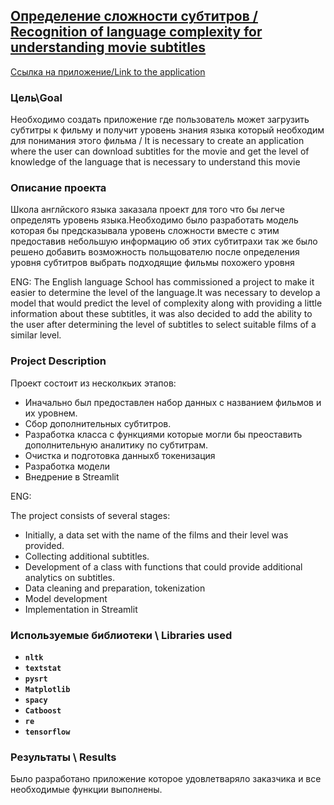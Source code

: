 ## [Определение сложности субтитров / Recognition of language complexity for understanding movie subtitles](https://github.com/Zeroflip64/Subtitles/blob/main/%D0%9C%D0%B0%D1%81%D1%82%D0%B5%D1%80%D1%81%D0%BA%D0%B0%D1%8F_2.ipynb)

[Ссылка на приложение/Link to the application](https://zeroflip64-subtitles-streamlit-sub-n9wsxl.streamlit.app/)

### Цель\Goal
Необходимо создать приложение где пользователь может загрузить субтитры к фильму  и получит уровень знания языка который необходим для понимания этого фильма  / It is necessary to create an application where the user can download subtitles for the movie and get the level of knowledge of the language that is necessary to understand this movie


### Описание проекта
Школа англйского языка заказала проект для того что бы легче определять уровень языка.Необходимо было разработать модель которая бы предсказывала уровень сложности вместе с этим предоставив небольшую информацию об этих субтитрахи так же было решено добавить возможность польщователю после определения уровня субтитров выбрать подходящие фильмы похожего уровня

ENG:
The English language School has commissioned a project to make it easier to determine the level of the language.It was necessary to develop a model that would predict the level of complexity along with providing a little information about these subtitles, it was also decided to add the ability to the user after determining the level of subtitles to select suitable films of a similar level.

### Project Description
Проект состоит из несколкьих этапов:
* Иначально был предоставлен набор данных с названием фильмов и их уровнем.
* Сбор дополнительных субтитров.
* Разработка класса с функциями которые могли бы преоставить дополнительную аналитику по субтитрам.
* Очистка и подготовка данныхб токенизация
* Разработка модели
* Внедрение в Streamlit

ENG: 

The project consists of several stages:
* Initially, a data set with the name of the films and their level was provided.
* Collecting additional subtitles.
* Development of a class with functions that could provide additional analytics on subtitles.
* Data cleaning and preparation, tokenization
* Model development
* Implementation in Streamlit

### Используемые библиотеки \ Libraries used
- **`nltk`**
- **`textstat`**
- **`pysrt`**
- **`Matplotlib`**
- **`spacy`**
- **`Catboost`**
- **`re`**
- **`tensorflow`**
### Результаты \ Results
Было разработано приложение которое удовлетваряло заказчика и все необходимые функции выполнены. 
